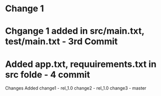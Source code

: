 # Change 1
# Chgange 1 added in src/main.txt, test/main.txt - 3rd Commit
# Added app.txt, requuirements.txt in src folde - 4 commit
Changes Added
change1 - rel_1.0
change2 - rel_1.0
change3 - master